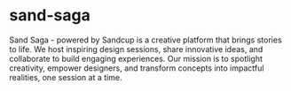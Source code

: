 # sand-saga
Sand Saga - powered by Sandcup is a creative platform that brings stories to life. We host inspiring design sessions, share innovative ideas, and collaborate to build engaging experiences. Our mission is to spotlight creativity, empower designers, and transform concepts into impactful realities, one session at a time.
